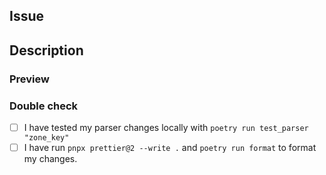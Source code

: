 ## Issue

<!-- If you want to close an issue automatically when your PR is merged, write "Closes X" where X is the PR number. For example: Closes #000 -->

## Description

<!-- Explains the goal of this PR -->

### Preview

<!-- Please add screenshots and/or gif that shows visual changes (if applicable) -->

### Double check

- [ ] I have tested my parser changes locally with `poetry run test_parser "zone_key"`
- [ ] I have run `pnpx prettier@2 --write .` and `poetry run format` to format my changes.
